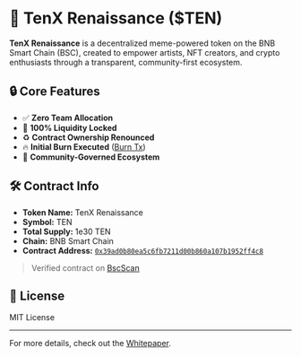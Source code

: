 # 🧬 TenX Renaissance ($TEN)

**TenX Renaissance** is a decentralized meme-powered token on the BNB Smart Chain (BSC), created to empower artists, NFT creators, and crypto enthusiasts through a transparent, community-first ecosystem.

## 🔒 Core Features

- ✅ **Zero Team Allocation**
- 🔐 **100% Liquidity Locked**
- ♻️ **Contract Ownership Renounced**
- 🔥 **Initial Burn Executed** ([Burn Tx](https://bscscan.com/tx/0x40ba5047100990000187a289d80b1e4d6550d8186a9f7767b3bffc641672f135))
- 🧠 **Community-Governed Ecosystem**

## 🛠 Contract Info

- **Token Name:** TenX Renaissance  
- **Symbol:** TEN  
- **Total Supply:** 1e30 TEN  
- **Chain:** BNB Smart Chain  
- **Contract Address:** [`0x39ad0b80ea5c6fb7211d00b860a107b1952ff4c8`](https://bscscan.com/token/0x39ad0b80ea5c6fb7211d00b860a107b1952ff4c8)

> Verified contract on [BscScan](https://bscscan.com/token/0x39ad0b80ea5c6fb7211d00b860a107b1952ff4c8)

## 📄 License

MIT License

---

For more details, check out the [Whitepaper](https://www.dropbox.com/scl/fi/v0b9kzmhd01hthbgfivni/TenX_Renaissance_Whitepaper.pdf?rlkey=dnzdqjbfrxihrrsh7y04hhra7&dl=0).

